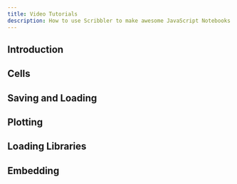 ```yaml
---
title: Video Tutorials
description: How to use Scribbler to make awesome JavaScript Notebooks
---
```

## Introduction

## Cells

## Saving and Loading

## Plotting

## Loading Libraries

## Embedding 
